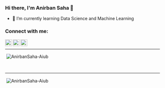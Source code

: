### Hi there, I'm Anirban Saha 👋


- 🌱 I’m currently learning Data Science and Machine Learning

### Connect with me:

[<img align="left" alt="Anirban | Twitter" width="22px" src="https://cdn.freelogovectors.net/wp-content/uploads/2018/04/twitter-logo-new_freelogovectors.net_.png" />][twitter]
[<img align="left" alt="Anirban | LinkedIn" width="22px" src="https://image.flaticon.com/icons/png/512/174/174857.png" />][linkedin]
[<img align="left" alt="Anirban | Instagram" width="22px" src="https://upload.wikimedia.org/wikipedia/commons/thumb/a/a5/Instagram_icon.png/1024px-Instagram_icon.png" />][instagram]

<br />



---



<p>&nbsp;<img align="center" src="https://github-readme-stats.vercel.app/api?username=AnirbanSaha-Aiub&show_icons=true&locale=en" alt="AnirbanSaha-Aiub" /></p>
<br />



---

<p>&nbsp;<img align="center" src="https://github-readme-stats.vercel.app/api/top-langs/?username=AnirbanSaha-Aiub&layout=compact" alt="AnirbanSaha-Aiub" /></p>





[twitter]: https://twitter.com/AnirbanSahaAnik
[instagram]:https://www.instagram.com/anirban.me/
[linkedin]: https://www.linkedin.com/in/anirban-saha-anik/
